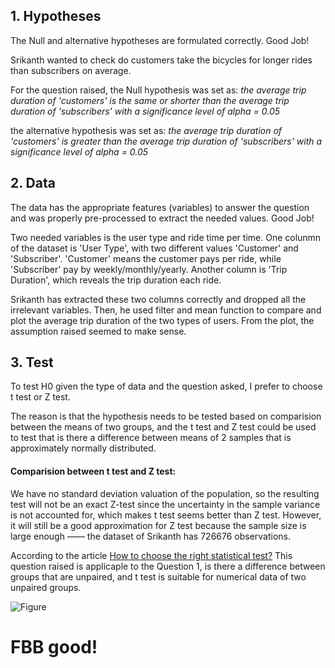 ## 1. Hypotheses 
The Null and alternative hypotheses are formulated correctly. Good Job!

Srikanth wanted to check do customers take the bicycles for longer rides than subscribers on average.

For the question raised, the Null hypothesis was set as:
*the average trip duration of 'customers' is the same or shorter than the average trip duration of 'subscribers' with a significance level of alpha = 0.05*

the alternative hypothesis was set as:
*the average trip duration of 'customers' is greater than the average trip duration of 'subscribers' with a significance level of alpha = 0.05*



## 2. Data
The data has the appropriate features (variables) to answer the question and was properly pre-processed to extract the needed values. Good Job!

Two needed variables is the user type and ride time per time.
One colunmn of the dataset is 'User Type', with two different values 'Customer' and 'Subscriber'. 
'Customer' means the customer pays per ride, while 'Subscriber' pay by weekly/monthly/yearly.
Another column is 'Trip Duration', which reveals the trip duration each ride.

Srikanth has extracted these two columns correctly and dropped all the irrelevant variables.
Then, he used filter and mean function to compare and plot the average trip duration of the two types of users.
From the plot, the assumption raised seemed to make sense.

## 3. Test
To test H0 given the type of data and the question asked, I prefer to choose t test or Z test.

The reason is that the hypothesis needs to be tested based on comparision between the means of two groups,
and the t test and Z test could be used to test that is there a difference between means of 2 samples that is approximately normally distributed. 

#### Comparision between t test and Z test:

We have no standard deviation valuation of the population, so the resulting test will not be an exact Z-test since the uncertainty in the sample variance is not accounted for,
which makes t test seems better than Z test.
However, it will still be a good approximation for Z test because the sample size is large enough —— the dataset of Srikanth has 726676 observations.

According to the article [How to choose the right statistical test?](https://www.ncbi.nlm.nih.gov/pmc/articles/PMC3116565/)
This question raised is applicaple to the Question 1, is there a difference between groups that are unpaired, and t test is suitable for numerical data of two unpaired groups.

![Figure](https://www.ncbi.nlm.nih.gov/pmc/articles/PMC3116565/figure/F0001/)

# FBB good!
